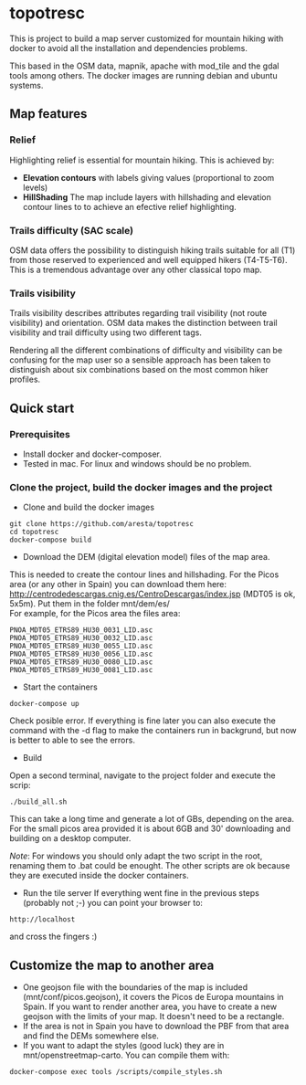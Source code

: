 # topotresc
This is project to build a map server customized for mountain hiking with docker to avoid all the installation and dependencies problems.

This based in the OSM data, mapnik, apache with mod_tile and the gdal tools among others. The docker images are running debian and ubuntu systems.

## Map features ##
### Relief ###
Highlighting relief is essential for mountain hiking. This is achieved by:
- **Elevation contours** with labels giving values (proportional to zoom levels)
- **HillShading**
The map include layers with hillshading and elevation contour lines to to achieve an efective relief highlighting. 

### Trails difficulty (SAC scale)
OSM data offers the possibility to distinguish hiking trails suitable for all (T1) from those reserved to experienced and well equipped hikers (T4-T5-T6). This is a tremendous advantage over any other classical topo map.

### Trails visibility
Trails visibility describes attributes regarding trail visibility (not route visibility) and orientation. OSM data makes the distinction between trail visibility and trail difficulty using two different tags. 

Rendering all the different combinations of difficulty and visibility can be confusing for the map user so a sensible approach has been taken to distinguish about six combinations based on the most common hiker profiles.


## Quick start

### Prerequisites

- Install docker and docker-composer.
- Tested in mac. For linux and windows should be no problem.  


### Clone the project, build the docker images and the project

- Clone and build the docker images
```
git clone https://github.com/aresta/topotresc
cd topotresc
docker-compose build
```


- Download the DEM (digital elevation model) files of the map area. 

This is needed to create the contour lines and hillshading.  For the Picos area (or any other in Spain) you can download them here: http://centrodedescargas.cnig.es/CentroDescargas/index.jsp (MDT05 is ok, 5x5m). Put them in the folder mnt/dem/es/  
For example, for the Picos area the files area:
```
PNOA_MDT05_ETRS89_HU30_0031_LID.asc
PNOA_MDT05_ETRS89_HU30_0032_LID.asc
PNOA_MDT05_ETRS89_HU30_0055_LID.asc
PNOA_MDT05_ETRS89_HU30_0056_LID.asc
PNOA_MDT05_ETRS89_HU30_0080_LID.asc
PNOA_MDT05_ETRS89_HU30_0081_LID.asc
```


- Start the containers
```
docker-compose up
```
Check posible error.  If everything is fine later you can also execute the command with the -d flag to make the containers run in backgrund, but now is better to able to see the errors.


- Build

Open a second terminal, navigate to the project folder and execute the scrip:
```
./build_all.sh
```
This can take a long time and generate a lot of GBs, depending on the area.  For the small picos area provided it is about 6GB and 30' downloading and building on a desktop computer.

*Note*: For windows you should only adapt the two script in the root, renaming them to .bat could be enought.  The other scripts are ok because they are executed inside the docker containers.


- Run the tile server
If everything went fine in the previous steps (probably not ;-) you can point your browser to:
```
http://localhost
```
 and cross the fingers :)

## Customize the map to another area

- One geojson file with the boundaries of the map is included (mnt/conf/picos.geojson), it covers the Picos de Europa mountains in Spain. If you want to render another area, you have to create a new geojson with the limits of your map. It doesn't need to be a rectangle.
- If the area is not in Spain you have to download the PBF from that area and find the DEMs somewhere else.
- If you want to adapt the styles (good luck) they are in mnt/openstreetmap-carto. You can compile them with:
```
docker-compose exec tools /scripts/compile_styles.sh
```
